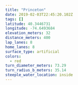 ```yaml
---
title: "Princeton"
date: 2019-02-03T22:45:20.102Z
tags: []
latitude: 40.3446731
longitude: -74.6493684
elevation_meters: 32
distance_meters: 400
lap_lanes: 8
home_lanes: 8
surface_type: artificial
colors:
  - red
turn_diameter_meters: 73.29
turn_radius_b_meters: 35.14
steeple_water_location: inside
---
```

